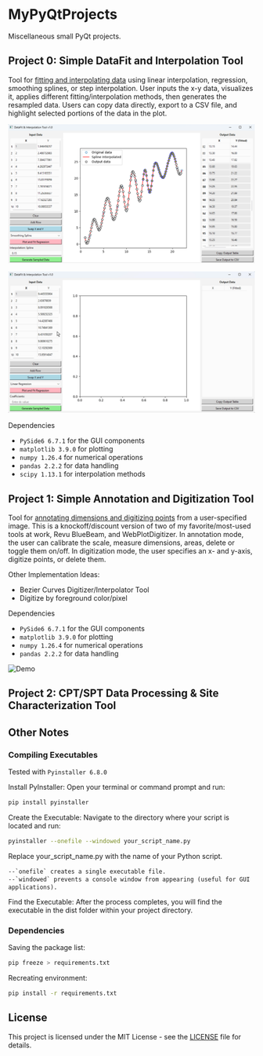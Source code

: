 # MyPyQtProjects

Miscellaneous small PyQt projects.

## Project 0: Simple DataFit and Interpolation Tool

Tool for [fitting and interpolating data](https://github.com/kckuei/MyPyQtProjects/blob/main/interpolator/interpolator.py) using linear interpolation, regression, smoothing splines, or step interpolation. User inputs the x-y data, visualizes it, applies different fitting/interpolation methods, then generates the resampled data. Users can copy data directly, export to a CSV file, and highlight selected portions of the data in the plot.

![Smoothing spline](https://github.com/kckuei/MyPyQtProjects/blob/main/interpolator/assets/example-1-spline.png?raw=true)

![Demo](https://github.com/kckuei/MyPyQtProjects/blob/main/interpolator/assets/peek_demo.gif?raw=true)

Dependencies
* `PySide6 6.7.1` for the GUI components
* `matplotlib 3.9.0` for plotting
* `numpy 1.26.4` for numerical operations
* `pandas 2.2.2` for data handling
* `scipy 1.13.1` for interpolation methods

## Project 1: Simple Annotation and Digitization Tool

Tool for [annotating dimensions and digitizing points](https://github.com/kckuei/MyPyQtProjects/blob/main/imagecal/imageviewer3.py) from a user-specified image. This is a knockoff/discount version of two of my favorite/most-used tools at work, Revu BlueBeam, and WebPlotDigitizer. In annotation mode, the user can calibrate the scale, measure dimensions, areas, delete or toggle them on/off. In digitization mode, the user specifies an x- and y-axis, digitize points, or delete them.

Other Implementation Ideas:
* Bezier Curves Digitizer/Interpolator Tool
* Digitize by foreground color/pixel

Dependencies
* `PySide6 6.7.1` for the GUI components
* `matplotlib 3.9.0` for plotting
* `numpy 1.26.4` for numerical operations
* `pandas 2.2.2` for data handling

![Demo](https://github.com/kckuei/MyPyQtProjects/blob/main/imagecal/assets/peek_demo.gif?raw=true)


## Project 2: CPT/SPT Data Processing & Site Characterization Tool

## Other Notes

### Compiling Executables

Tested with `Pyinstaller 6.8.0`

Install PyInstaller:
Open your terminal or command prompt and run:

```bash
pip install pyinstaller
```

Create the Executable:
Navigate to the directory where your script is located and run:

```bash
pyinstaller --onefile --windowed your_script_name.py
```

Replace your_script_name.py with the name of your Python script.

    --`onefile` creates a single executable file.
    --`windowed` prevents a console window from appearing (useful for GUI applications).

Find the Executable:
After the process completes, you will find the executable in the dist folder within your project directory.

### Dependencies

Saving the package list:

```bash
pip freeze > requirements.txt
```

Recreating environment:

```bash
pip install -r requirements.txt
```

## License

This project is licensed under the MIT License - see the [LICENSE](https://github.com/kckuei/MyPyQtProjects/blob/main/LICENSE.txt) file for details.
